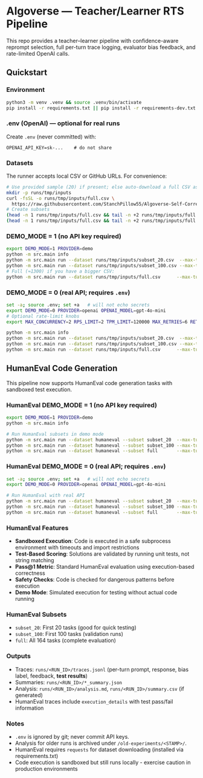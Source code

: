 # Algoverse — Teacher/Learner RTS Pipeline

This repo provides a teacher–learner pipeline with confidence-aware reprompt selection,
full per-turn trace logging, evaluator bias feedback, and rate-limited OpenAI calls.


## Quickstart

### Environment
```bash
python3 -m venv .venv && source .venv/bin/activate
pip install -r requirements.txt || pip install -r requirements-dev.txt
```

### .env (OpenAI) — optional for real runs

Create `.env` (never committed) with:

```
OPENAI_API_KEY=sk-...    # do not share
```

### Datasets

The runner accepts local CSV or GitHub URLs. For convenience:

```bash
# Use provided sample (20) if present; else auto-download a full CSV as needed
mkdir -p runs/tmp/inputs
curl -fsSL -o runs/tmp/inputs/full.csv \
  https://raw.githubusercontent.com/StanchPillow55/Algoverse-Self-Correction-Classification/feat/initial-error-table/data/ground_truth_qna.csv
# Create subsets
(head -n 1 runs/tmp/inputs/full.csv && tail -n +2 runs/tmp/inputs/full.csv | head -n 20) > runs/tmp/inputs/subset_20.csv
(head -n 1 runs/tmp/inputs/full.csv && tail -n +2 runs/tmp/inputs/full.csv | head -n 100) > runs/tmp/inputs/subset_100.csv
```


### DEMO_MODE = 1 (no API key required)

```bash
export DEMO_MODE=1 PROVIDER=demo
python -m src.main info
python -m src.main run --dataset runs/tmp/inputs/subset_20.csv  --max-turns 3 --out runs/tmp/subset_20_summary.json --provider "$PROVIDER"
python -m src.main run --dataset runs/tmp/inputs/subset_100.csv --max-turns 3 --out runs/tmp/subset_100_summary.json --provider "$PROVIDER"
# Full (≈1300) if you have a bigger CSV:
python -m src.main run --dataset runs/tmp/inputs/full.csv      --max-turns 3 --out runs/tmp/full_summary.json       --provider "$PROVIDER"
```

### DEMO_MODE = 0 (real API; requires `.env`)

```bash
set -a; source .env; set +a   # will not echo secrets
export DEMO_MODE=0 PROVIDER=openai OPENAI_MODEL=gpt-4o-mini
# Optional rate-limit knobs
export MAX_CONCURRENCY=2 RPS_LIMIT=2 TPM_LIMIT=120000 MAX_RETRIES=6 RETRIES_ENABLED=1

python -m src.main info
python -m src.main run --dataset runs/tmp/inputs/subset_20.csv  --max-turns 3 --out runs/tmp/subset_20_summary.json  --provider "$PROVIDER"
python -m src.main run --dataset runs/tmp/inputs/subset_100.csv --max-turns 3 --out runs/tmp/subset_100_summary.json --provider "$PROVIDER"
python -m src.main run --dataset runs/tmp/inputs/full.csv      --max-turns 3 --out runs/tmp/full_summary.json       --provider "$PROVIDER"
```


## HumanEval Code Generation

This pipeline now supports HumanEval code generation tasks with sandboxed test execution.

### HumanEval DEMO_MODE = 1 (no API key required)

```bash
export DEMO_MODE=1 PROVIDER=demo
python -m src.main info

# Run HumanEval subsets in demo mode
python -m src.main run --dataset humaneval --subset subset_20  --max-turns 3 --out runs/tmp/heval_demo_subset20.json  --provider "$PROVIDER"
python -m src.main run --dataset humaneval --subset subset_100 --max-turns 3 --out runs/tmp/heval_demo_subset100.json --provider "$PROVIDER"
python -m src.main run --dataset humaneval --subset full       --max-turns 3 --out runs/tmp/heval_demo_full.json     --provider "$PROVIDER"
```

### HumanEval DEMO_MODE = 0 (real API; requires `.env`)

```bash
set -a; source .env; set +a   # will not echo secrets
export DEMO_MODE=0 PROVIDER=openai OPENAI_MODEL=gpt-4o-mini

# Run HumanEval with real API
python -m src.main run --dataset humaneval --subset subset_20  --max-turns 3 --out runs/tmp/heval_subset20.json  --provider "$PROVIDER"
python -m src.main run --dataset humaneval --subset subset_100 --max-turns 3 --out runs/tmp/heval_subset100.json --provider "$PROVIDER"
python -m src.main run --dataset humaneval --subset full       --max-turns 3 --out runs/tmp/heval_full.json       --provider "$PROVIDER"
```

### HumanEval Features

* **Sandboxed Execution**: Code is executed in a safe subprocess environment with timeouts and import restrictions
* **Test-Based Scoring**: Solutions are validated by running unit tests, not string matching
* **Pass@1 Metric**: Standard HumanEval evaluation using execution-based correctness
* **Safety Checks**: Code is checked for dangerous patterns before execution
* **Demo Mode**: Simulated execution for testing without actual code running

### HumanEval Subsets

* `subset_20`: First 20 tasks (good for quick testing)
* `subset_100`: First 100 tasks (validation runs)
* `full`: All 164 tasks (complete evaluation)

### Outputs

* Traces: `runs/<RUN_ID>/traces.jsonl` (per-turn prompt, response, bias label, feedback, **test results**)
* Summaries: `runs/<RUN_ID>/*_summary.json`
* Analysis: `runs/<RUN_ID>/analysis.md`, `runs/<RUN_ID>/summary.csv` (if generated)
* HumanEval traces include `execution_details` with test pass/fail information

### Notes

* `.env` is ignored by git; never commit API keys.
* Analysis for older runs is archived under `/old-experiments/<STAMP>/`.
* HumanEval requires `requests` for dataset downloading (installed via requirements.txt)
* Code execution is sandboxed but still runs locally - exercise caution in production environments

